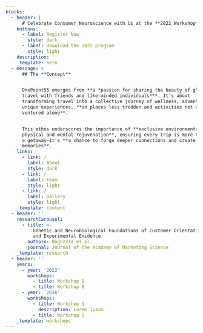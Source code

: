 ```yaml
---
blocks:
  - header: |
      # Celebrate Consumer Neuroscience with Us at the **2022 Workshop**
    buttons:
      - label: Register Now
        style: dark
      - label: Download the 2022 program
        style: light
    description: ''
    _template: hero
  - message: >
      ## The **Concept**


      OnePoint55 emerges from **a *passion for sharing the beauty of global
      travel with friends and like-minded individuals***. It's about
      transforming travel into a collective journey of wellness, adventure, and
      unique experiences, **in places less trodden and activities not usually
      ventured alone**.


      This ethos underscores the importance of **exclusive environments for
      physical and mental rejuvenation**, ensuring every trip is more than just
      a getaway—it's **a chance to forge deeper connections and create lasting
      memories**.
    links:
      - link: /
        label: About
        style: dark
      - link: /
        label: Team
        style: light
      - link: /
        label: Gallery
        style: light
    _template: content
  - header: ''
    researchCarousel:
      - title: >-
          Genetic and Neurobiological Foundations of Customer Orientation: Field
          and Experimental Evidence
        authors: Bogozzie et al.
        journal: Journal of the Academy of Marketing Science
    _template: research
  - header: ''
    years:
      - year: '2022'
        workshops:
          - title: Workshop 9
          - title: Workshop 8
      - year: '2016'
        workshops:
          - title: Workshop 1
            description: Lorem Ipsum
          - title: Workshop 2
    _template: workshops
---
```


